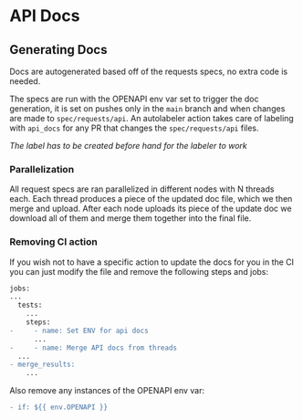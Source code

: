 # API Docs
## Generating Docs
Docs are autogenerated based off of the requests specs, no extra code is needed.

The specs are run with the OPENAPI env var set to trigger the doc generation, it is set on pushes only in the `main` branch and when changes are made to `spec/requests/api`.
An autolabeler action takes care of labeling with `api_docs` for any PR that changes the `spec/requests/api` files.

*The label has to be created before hand for the labeler to work*

### Parallelization
All request specs are ran parallelized in different nodes with N threads each. Each thread produces a piece of the updated doc file, which we then merge and upload. After each node uploads its piece of the update doc we download all of them and merge them together into the final file.

### Removing CI action
If you wish not to have a specific action to update the docs for you in the CI you can just modify the file and remove the following steps and jobs:
```diff
jobs:
...
  tests:
    ...
    steps:
-     - name: Set ENV for api docs
      ...
-     - name: Merge API docs from threads
  ...
- merge_results:
    ...
```
Also remove any instances of the OPENAPI env var:
```diff
- if: ${{ env.OPENAPI }}
```
